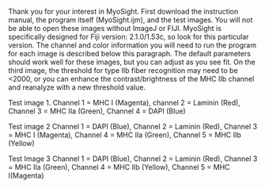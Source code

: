 Thank you for your interest in MyoSight. First download the instruction manual, the program itself (MyoSight.ijm), and the test images. You will not be able to open these images without ImageJ or FIJI. MyoSight is specifically designed for Fiji version: 2.1.0/1.53c, so look for this particular version. The channel and color information you will need to run the program for each image is described below this paragraph. The default parameters should work well for these images, but you can adjust as you see fit. On the third image, the threshold for type IIb fiber recognition may need to be <2000, or you can enhance the contrast/brightness of the MHC IIb channel and reanalyze with a new threshold value. 

Test image 1.
Channel 1 = MHC I (Magenta),
channel 2 = Laminin (Red),
Channel 3 = MHC IIa (Green),
Channel 4 = DAPI (Blue)

Test image 2
Channel 1 = DAPI (Blue),
Channel 2 = Laminin (Red),
Channel 3 = MHC I (Magenta),
Channel 4 = MHC IIa (Green),
Channel 5 = MHC IIb (Yellow)

Test Image 3
Channel 1 = DAPI (Blue),
Channel 2 = Laminin (Red),
Channel 3 = MHC IIa (Green),
Channel 4 = MHC IIb (Yellow),
Channel 5 = MHC I(Magenta)

